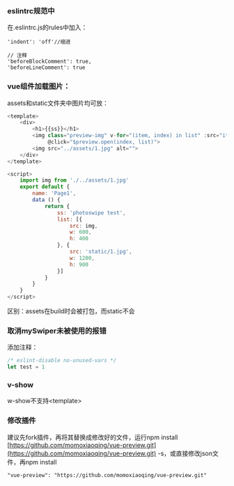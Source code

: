 ### eslintrc规范中

在.eslintrc.js的rules中加入：

```
'indent': 'off'//缩进

// 注释
'beforeBlockComment': true,
'beforeLineComment': true
```

### vue组件加载图片：

assets和static文件夹中图片均可放：

```js
<template>
    <div>
        <h1>{{ss}}</h1>
        <img class="preview-img" v-for="(item, index) in list" :src="item.src" :key="index" height="100"
             @click="$preview.open(index, list)">
        <img src="../assets/1.jpg" alt="">
    </div>
</template>

<script>
    import img from './../assets/1.jpg'
    export default {
        name: 'Page1',
        data () {
            return {
                ss: 'photoswipe test',
                list: [{
                    src: img,
                    w: 600,
                    h: 400
                }, {
                    src: 'static/1.jpg',
                    w: 1200,
                    h: 900
                }]
            }
        }
    }
</script>
```

区别：assets在build时会被打包，而static不会

### 

### 取消mySwiper未被使用的报错

添加注释：

```js
/* eslint-disable no-unused-vars */
let test = 1
```

### v-show

w-show不支持&lt;template&gt;

### 

### 修改插件

建议先fork插件，再将其替换成修改好的文件，运行npm install [https://github.com/momoxiaoqing/vue-preview.git](https://github.com/momoxiaoqing/vue-preview.git) -s，或直接修改json文件，再npm install

```
"vue-preview": "https://github.com/momoxiaoqing/vue-preview.git"


```

### 



